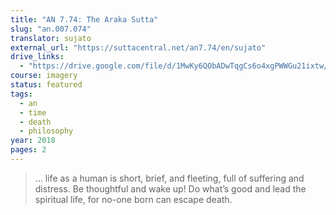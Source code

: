 ```yaml
---
title: "AN 7.74: The Araka Sutta"
slug: "an.007.074"
translator: sujato
external_url: "https://suttacentral.net/an7.74/en/sujato"
drive_links:
  - "https://drive.google.com/file/d/1MwKy6QObADwTqgCs6o4xgPWWGu21ixtw/view?usp=drivesdk"
course: imagery
status: featured
tags:
  - an
  - time
  - death
  - philosophy
year: 2018
pages: 2
---
```


> … life as a human is short, brief, and fleeting, full of suffering and distress. Be thoughtful and wake up! Do what’s good and lead the spiritual life, for no-one born can escape death.
